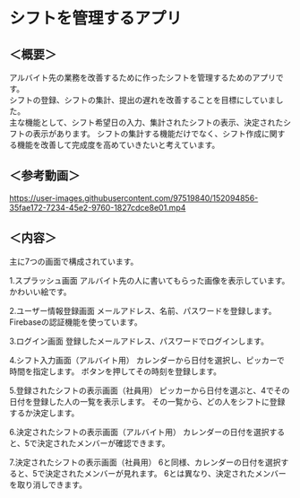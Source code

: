 # シフトを管理するアプリ
## ＜概要＞  
アルバイト先の業務を改善するために作ったシフトを管理するためのアプリです。   
シフトの登録、シフトの集計、提出の遅れを改善することを目標にしていました。  
主な機能として、シフト希望日の入力、集計されたシフトの表示、決定されたシフトの表示があります。
シフトの集計する機能だけでなく、シフト作成に関する機能を改善して完成度を高めていきたいと考えています。  
## ＜参考動画＞




https://user-images.githubusercontent.com/97519840/152094856-35fae172-7234-45e2-9760-1827cdce8e01.mp4





## ＜内容＞  
主に7つの画面で構成されています。

1.スプラッシュ画面
アルバイト先の人に書いてもらった画像を表示しています。かわいい絵です。

2.ユーザー情報登録画面
メールアドレス、名前、パスワードを登録します。
Firebaseの認証機能を使っています。

3.ログイン画面
登録したメールアドレス、パスワードでログインします。

4.シフト入力画面（アルバイト用）
カレンダーから日付を選択し、ピッカーで時間を指定します。
ボタンを押してその時刻を登録します。

5.登録されたシフトの表示画面（社員用）
ピッカーから日付を選ぶと、4でその日付を登録した人の一覧を表示します。
その一覧から、どの人をシフトに登録するか決定します。

6.決定されたシフトの表示画面（アルバイト用）
カレンダーの日付を選択すると、5で決定されたメンバーが確認できます。

7.決定されたシフトの表示画面（社員用）
6と同様、カレンダーの日付を選択すると、5で決定されたメンバーが見れます。
6とは異なり、決定されたメンバーを取り消しできます。
